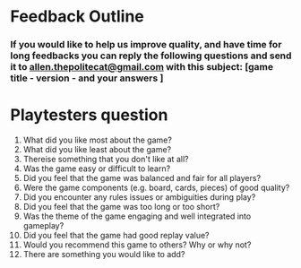 # Feedback Outline
###    If you would like to help us improve quality, and have time for long feedbacks you can reply the following questions and send it to allen.thepolitecat@gmail.com with this subject: [game title - version - and your answers ]

# Playtesters question

1. What did you like most about the game?
2.  What did you like least about the game?
3.  Thereise something that you don't like at all?
4.  Was the game easy or difficult to learn?
5.  Did you feel that the game was balanced and fair for all players?
6.  Were the game components (e.g. board, cards, pieces) of good quality?
7.  Did you encounter any rules issues or ambiguities during play?
8.  Did you feel that the game was too long or too short?
9.  Was the theme of the game engaging and well integrated into gameplay?
10.  Did you feel that the game had good replay value?
11.  Would you recommend this game to others? Why or why not?
12.  There are something you would like to add?

